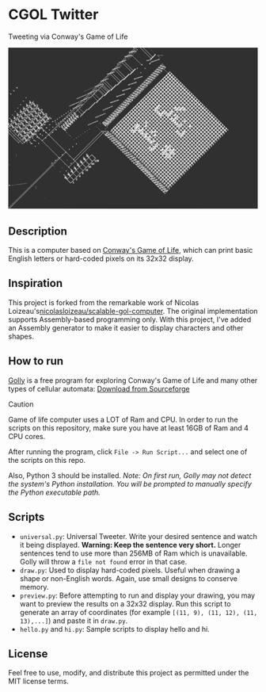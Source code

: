 # CGOL Twitter

Tweeting via Conway's Game of Life

![Tweeting Zendegi #Reshto](img/screenshot.png)

## Description

This is a computer based on [Conway's Game of Life](https://en.wikipedia.org/wiki/Conway%27s_Game_of_Life), which can print basic English letters or hard-coded pixels on its 32x32 display.

## Inspiration

This project is forked from the remarkable work of Nicolas Loizeau's[nicolasloizeau/scalable-gol-computer](https://github.com/nicolasloizeau/scalable-gol-computer). The original implementation supports Assembly-based programming only. With this project, I've added an Assembly generator to make it easier to display characters and other shapes.

## How to run

[Golly](https://golly.sourceforge.io/) is a free program for exploring Conway's Game of Life and many other types of cellular automata: [Download from Sourceforge](https://sourceforge.net/projects/golly/files/golly/golly-4.3/)

> [!CAUTION]  
> Game of life computer uses a LOT of Ram and CPU. In order to run the scripts on this repository, make sure you have at least 16GB of Ram and 4 CPU cores.

After running the program, click `File -> Run Script...` and select one of the scripts on this repo.

Also, Python 3 should be installed. *Note: On first run, Golly may not detect the system's Python installation. You will be prompted to manually specify the Python executable path.*

## Scripts

- `universal.py`: Universal Tweeter. Write your desired sentence and watch it being displayed. **Warning: Keep the sentence very short.** Longer sentences tend to use more than 256MB of Ram which is unavailable. Golly will throw a `file not found` error in that case.
- `draw.py`: Used to display hard-coded pixels. Useful when drawing a shape or non-English words. Again, use small designs to conserve memory.
- `preview.py`: Before attempting to run and display your drawing, you may want to preview the results on a 32x32 display. Run this script to generate an array of coordinates (for example `[(11, 9), (11, 12), (11, 13),...]`) and paste it in `draw.py`.
- `hello.py` and `hi.py`: Sample scripts to display hello and hi.

## License

Feel free to use, modify, and distribute this project as permitted under the MIT license terms.